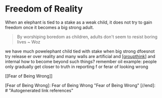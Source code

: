 # Freedom of Reality



When an elephant is tied to a stake as a weak child, it does not try to gain freedom once it becomes a big strong adult.

> By worshiping boredom as children, adults don't seem to resist boring lives ~ Woz

we have much powelephant child tied with stake when big strong dfoesnot try release
er over reality and many walls are artificial and [[groupthink]] and internal how to become beyond such things?
remember oil example: people only gradually get closer to truth in reporting f or ferar of looking wrong

[[Fear of Being Wrong]]

[//begin]: # "Autogenerated link references for markdown compatibility"
[groupthink]: groupthink "Groupthink"
[Fear of Being Wrong]: Fear of Being Wrong "Fear of Being Wrong"
[//end]: # "Autogenerated link references"